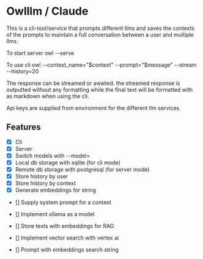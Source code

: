 # Owlllm / Claude
This is a cli-tool/service that prompts different llms and saves the contexts of the prompts to maintain a full conversation between a user and multiple llms.

To start server 
owl --serve

To use cli 
owl --context_name="$context" --prompt="$message" --stream --history=20

The response can be streamed or awaited. the streamed response is outputted without any formatting while the final text will be formatted with as markdown when using the cli. 

Api keys are supplied from environment for the different llm services.

## Features
- [x] Cli
- [x] Server
- [x] Switch models with --model=
- [x] Local db storage with sqlite (for cli mode)
- [x] Remote db storage with postgresql (for server mode)
- [x] Store history by user
- [x] Store history by context
- [x] Generate embeddings for string

- [] Supply system prompt for a context
- [] Implement ollama as a model

- [] Store texts with embeddings for RAG
- [] Implement vector search with vertex ai
- [] Prompt with embeddings search string
